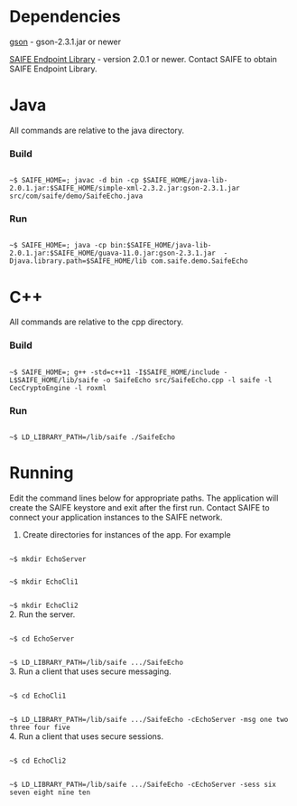 # Dependencies
[gson](https://github.com/google/gson) - gson-2.3.1.jar or newer

[SAIFE Endpoint Library](http://saifeinc.com/developers/libraries/) - version 2.0.1 or newer.  Contact SAIFE to obtain SAIFE Endpoint Library.

# Java 
All commands are relative to the java directory. 

### Build
<code>
~$ SAIFE_HOME=<path to java lib>; javac -d bin -cp $SAIFE_HOME/java-lib-2.0.1.jar:$SAIFE_HOME/simple-xml-2.3.2.jar:gson-2.3.1.jar src/com/saife/demo/SaifeEcho.java
</code>

### Run
<code>
~$ SAIFE_HOME=<path to java lib>; java -cp bin:$SAIFE_HOME/java-lib-2.0.1.jar:$SAIFE_HOME/guava-11.0.jar:gson-2.3.1.jar  -Djava.library.path=$SAIFE_HOME/lib com.saife.demo.SaifeEcho
</code>

# C++ 
All commands are relative to the cpp directory.

### Build
<code>
~$ SAIFE_HOME=<path to cpp lib>; g++ -std=c++11 -I$SAIFE_HOME/include -L$SAIFE_HOME/lib/saife -o SaifeEcho src/SaifeEcho.cpp -l saife -l CecCryptoEngine -l roxml
</code>

### Run
<code>
~$ LD_LIBRARY_PATH=<path to cpp lib>/lib/saife ./SaifeEcho
</code>

# Running
Edit the command lines below for appropriate paths.   The application will create the SAIFE keystore and exit after the first run. Contact SAIFE to connect your application instances to the SAIFE network.

1. Create directories for instances of the app. For example <p/>
<code>
~$ mkdir EchoServer <p/>
~$ mkdir EchoCli1 <p/>
~$ mkdir EchoCli2
</code>
2. Run the server.  <p/>
<code>
~$ cd EchoServer <p/>
~$ LD_LIBRARY_PATH=<path to cpp lib>/lib/saife .../SaifeEcho
</code>
3. Run a client that uses secure messaging. <p/>
<code>
~$ cd EchoCli1 <p/>
~$ LD_LIBRARY_PATH=<path to cpp lib>/lib/saife .../SaifeEcho -cEchoServer -msg one two three four five
</code>
4. Run a client that uses secure sessions. <p/>
<code>
~$ cd EchoCli2 <p/>
~$ LD_LIBRARY_PATH=<path to cpp lib>/lib/saife .../SaifeEcho -cEchoServer -sess six seven eight nine ten
</code>

